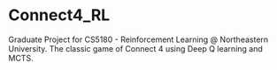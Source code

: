 # Connect4_RL
Graduate Project for CS5180 - Reinforcement Learning @ Northeastern University. The classic game of Connect 4 using Deep Q learning and MCTS.
